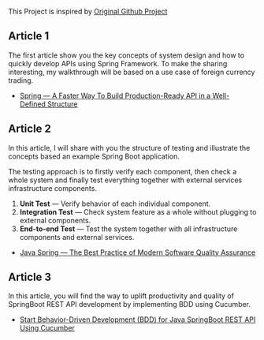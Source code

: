 This Project is inspired by [Original Github Project](https://github.com/gavinklfong/reactive-spring-forex-trade)


## Article 1
The first article show you the key concepts of system design and how to quickly develop APIs using Spring Framework. To make the sharing interesting, my walkthrough will be based on a use case of foreign currency trading.
- [Spring — A Faster Way To Build Production-Ready API in a Well- Defined Structure](https://blog.devgenius.io/spring-a-faster-way-to-build-production-ready-api-in-a-well-defined-structure-5b1730fa81dd)


## Article 2
In this article, I will share with you the structure of testing and illustrate the concepts based an example Spring Boot application.

The testing approach is to firstly verify each component, then check a whole system and finally test everything together with external services infrastructure components.
1. **Unit Test** — Verify behavior of each individual component.
2. **Integration Test** — Check system feature as a whole without plugging to external components.
3. **End-to-end Test** — Test the system together with all infrastructure components and external services.

- [Java Spring — The Best Practice of Modern Software Quality Assurance](https://blog.devgenius.io/java-spring-the-best-practice-of-modern-software-quality-assurance-e5aa66466627)

## Article 3
In this article, you will find the way to uplift productivity and quality of SpringBoot REST API development by implementing BDD using Cucumber.
- [Start Behavior-Driven Development (BDD) for Java SpringBoot REST API Using Cucumber](https://blog.devgenius.io/start-behavior-driven-development-bdd-for-java-springboot-rest-api-using-cucumber-f6b1754d93b1)
